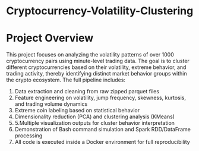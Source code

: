 # Cryptocurrency-Volatility-Clustering

# Project Overview
This project focuses on analyzing the volatility patterns of over 1000 cryptocurrency pairs using minute-level trading data.
The goal is to cluster different cryptocurrencies based on their volatility, extreme behavior, and trading activity,
thereby identifying distinct market behavior groups within the crypto ecosystem.
The full pipeline includes:
1. Data extraction and cleaning from raw zipped parquet files
2. Feature engineering on volatility, jump frequency, skewness, kurtosis, and trading volume dynamics
3. Extreme coin labeling based on statistical behavior
4. Dimensionality reduction (PCA) and clustering analysis (KMeans)
5. 5.Multiple visualization outputs for cluster behavior interpretation
6. Demonstration of Bash command simulation and Spark RDD/DataFrame processing
7. All code is executed inside a Docker environment for full reproducibility

